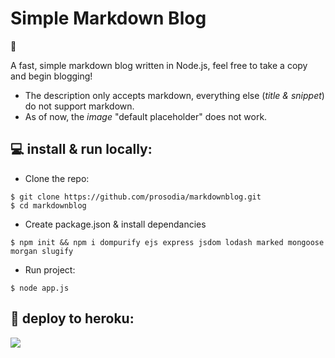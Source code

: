 # Simple Markdown Blog

👋

A fast, simple markdown blog written in Node.js, feel free to take a copy and begin blogging!
* The description only accepts markdown, everything else (*title & snippet*) do not support markdown.
* As of now, the *image* "default placeholder" does not work. 

## 💻 install & run locally:

- Clone the repo:
```
$ git clone https://github.com/prosodia/markdownblog.git
$ cd markdownblog
```
- Create package.json & install dependancies 
```
$ npm init && npm i dompurify ejs express jsdom lodash marked mongoose morgan slugify
```
- Run project:

```
$ node app.js
```

## 📲 deploy to heroku:

  <a href="https://heroku.com/deploy?template=https://github.com/prosodia/markdownblog">
    <img src="https://img.shields.io/badge/deploy_to-heroku-997FBC.svg?style=for-the-badge&logo=Heroku">
  </a>
  
  
